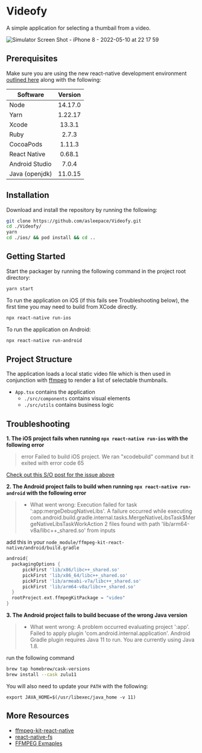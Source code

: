 # Videofy

A simple application for selecting a thumbail from a video.

![Simulator Screen Shot - iPhone 8 - 2022-05-10 at 22 17 59](https://user-images.githubusercontent.com/10716803/167777913-295793be-ac5f-421a-962e-a68095f5d35f.png)

## Prerequisites

Make sure you are using the new react-native development environment [outlined here](https://reactnative.dev/docs/next/environment-setup) along with the following:

| Software       | Version |
| -------------- | :-----: |
| Node           | 14.17.0 |
| Yarn           | 1.22.17 |
| Xcode          | 13.3.1  |
| Ruby           |  2.7.3  |
| CocoaPods      | 1.11.3  |
| React Native   | 0.68.1  |
| Android Studio |  7.0.4  |
| Java (openjdk) | 11.0.15 |

## Installation

Download and install the repository by running the following:

```bash
git clone https://github.com/asleepace/Videofy.git
cd ./Videofy/
yarn
cd ./ios/ && pod install && cd ..
```

## Getting Started

Start the packager by running the following command in the project root directory:

```bash
yarn start
```

To run the application on iOS (if this fails see Troubleshooting below), the first time you may need to build from XCode directly.

```bash
npx react-native run-ios
```

To run the application on Android:

```bash
npx react-native run-android
```

## Project Structure

The application loads a local static video file which is then used in conjunction with [ffmpeg](https://ffmpeg.org/) to render a list of selectable thumbnails.

- `App.tsx` contains the application
  - `./src/components` contains visual elements
  - `./src/utils` contains business logic

## Troubleshooting

<b>1. The iOS project fails when running `npx react-native run-ios` with the following error</b>

> error Failed to build iOS project. We ran "xcodebuild" command but it exited with error code 65

[Check out this S/O post for the issue above](https://stackoverflow.com/a/57286808/4326715)

<b>2. The Android project fails to build when running `npx react-native run-android` with the following error</b>

> - What went wrong:
>   Execution failed for task ':app:mergeDebugNativeLibs'.
>   A failure occurred while executing com.android.build.gradle.internal.tasks.MergeNativeLibsTask$MergeNativeLibsTaskWorkAction
>   2 files found with path 'lib/arm64-v8a/libc++\_shared.so' from inputs

add this in your `node_module/ffmpeg-kit-react-native/android/build.gradle`

```gradle
android{
  packagingOptions {
      pickFirst 'lib/x86/libc++_shared.so'
      pickFirst 'lib/x86_64/libc++_shared.so'
      pickFirst 'lib/armeabi-v7a/libc++_shared.so'
      pickFirst 'lib/arm64-v8a/libc++_shared.so'
  }
  rootProject.ext.ffmpegKitPackage = "video"
}
```

<b>3. The Android project fails to build becuase of the wrong Java version</b>

> - What went wrong:
>   A problem occurred evaluating project ':app'.
>   Failed to apply plugin 'com.android.internal.application'.
>   Android Gradle plugin requires Java 11 to run. You are currently using Java 1.8.

run the following command

```bash
brew tap homebrew/cask-versions
brew install --cask zulu11
```

You will also need to update your `PATH` with the following:

```
export JAVA_HOME=$(/usr/libexec/java_home -v 11)
```

## More Resources

- [ffmpeg-kit-react-native](https://www.npmjs.com/package/ffmpeg-kit-react-native?activeTab=readme)
- [react-native-fs](https://www.npmjs.com/package/react-native-fs)
- [FFMPEG Exmaples](https://github.com/tanersener/ffmpeg-kit-test/blob/main/react-native/test-app-local-dependency/src/video-util.js)
